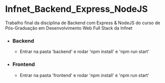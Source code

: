 # Infnet_Backend_Express_NodeJS
Trabalho final da disciplina de Backend com Express &amp; NodeJS do curso de Pós-Graduação em Desenvolvimento Web Full Stack da Infnet

* ### Backend 
    *  Entrar na pasta 'backend' e rodar 'npm install' e 'npm run start'


* ### Frontend 
    *  Entrar na pasta 'frontend' e rodar 'npm install' e 'npm run start'

